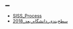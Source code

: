 # _

* [SISS_Process](Countries/Sweden/SISS_Process.md)
* [سطح‌بندی_دانشگاه‌_بعد_2018](Countries/Sweden/سطح‌بندی_دانشگاه‌_بعد_2018.md)
